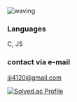 ![waving](https://capsule-render.vercel.app/api?type=waving&height=200&text=nmmn&fontAlign=70&fontAlignY=40&color=gradient)

### Languages
C, JS

### contact via e-mail
jjj4120@gmail.com

[![Solved.ac Profile](http://mazassumnida.wtf/api/v2/generate_badge?boj=자기백준아이디)](https://solved.ac/nmmn100/)
